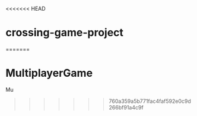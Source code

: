 <<<<<<< HEAD
# crossing-game-project
=======
# MultiplayerGame
Mu
>>>>>>> 760a359a5b771fac4faf592e0c9d266bf91a4c9f
